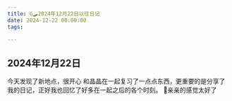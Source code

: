 ```yaml
---
title: G🛹2024年12月22日以往日记
date: 2024-12-22 00:00:00
tags:

---
```


## 2024年12月22日
今天发现了新地点，很开心
和晶晶在一起复习了一点点东西，更重要的是分享了我的日记，正好我也回忆了好多在一起之后的各个时刻。
🥰亲亲的感觉太好了